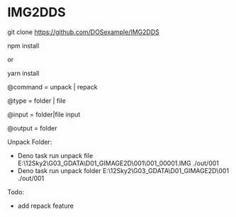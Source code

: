 # IMG2DDS


git clone https://github.com/DOSexample/IMG2DDS


npm install


or

yarn install


@command = unpack | repack


@type = folder | file


@input = folder|file input


@output = folder



Unpack Folder:
* Deno task run unpack file E:\12Sky2\G03_GDATA\D01_GIMAGE2D\001\001_00001.IMG ./out/001
* Deno task run unpack folder E:\12Sky2\G03_GDATA\D01_GIMAGE2D\001 ./out/001



Todo:
* add repack feature